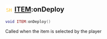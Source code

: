 ## <img src="../../.gitbook/assets/shared.png" width="24" height=24 /> [ITEM](https://iaswiki.rawr.dev/readme/item):onDeploy

```lua
void ITEM:onDeploy()
```

Called when the item is selected by the player
